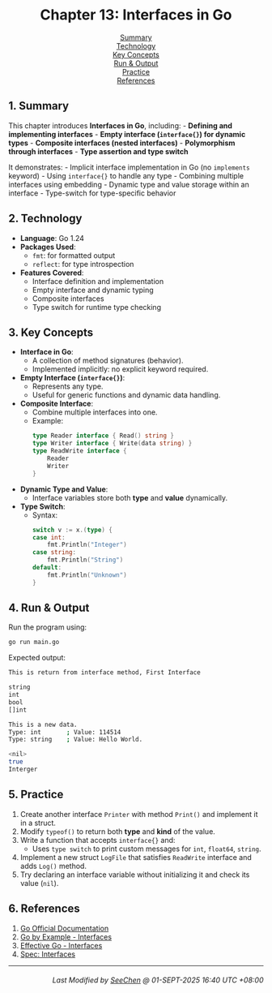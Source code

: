 <div align=center>

# Chapter 13: Interfaces in Go

[Summary](#1-summary)</br>
[Technology](#2-technology)</br>
[Key Concepts](#3-key-concepts)</br>
[Run & Output](#4-run--output)</br>
[Practice](#5-practice)</br>
[References](#6-references)

</div>


## 1. Summary
This chapter introduces **Interfaces in Go**, including:
    - **Defining and implementing interfaces**
    - **Empty interface (`interface{}`) for dynamic types**
    - **Composite interfaces (nested interfaces)**
    - **Polymorphism through interfaces**
    - **Type assertion and type switch**

It demonstrates:
    - Implicit interface implementation in Go (no `implements` keyword)
    - Using `interface{}` to handle any type
    - Combining multiple interfaces using embedding
    - Dynamic type and value storage within an interface
    - Type-switch for type-specific behavior

## 2. Technology
- **Language**: Go 1.24
- **Packages Used**:
    - `fmt`: for formatted output
    - `reflect`: for type introspection
- **Features Covered**:
    - Interface definition and implementation
    - Empty interface and dynamic typing
    - Composite interfaces
    - Type switch for runtime type checking

## 3. Key Concepts
- **Interface in Go**:
    - A collection of method signatures (behavior).
    - Implemented implicitly: no explicit keyword required.
- **Empty Interface (`interface{}`)**:
    - Represents any type.
    - Useful for generic functions and dynamic data handling.
- **Composite Interface**:
    - Combine multiple interfaces into one.
    - Example:
        ```go
        type Reader interface { Read() string }
        type Writer interface { Write(data string) }
        type ReadWrite interface {
            Reader
            Writer
        }
        ```
- **Dynamic Type and Value**:
    - Interface variables store both **type** and **value** dynamically.
- **Type Switch**:
    - Syntax:
        ```go
        switch v := x.(type) {
        case int:
            fmt.Println("Integer")
        case string:
            fmt.Println("String")
        default:
            fmt.Println("Unknown")
        }
        ```

## 4. Run & Output
Run the program using:
```bash
go run main.go
```

Expected output:
```bash
This is return from interface method, First Interface

string
int
bool
[]int

This is a new data.
Type: int       ; Value: 114514
Type: string    ; Value: Hello World.

<nil>
true
Interger
```

## 5. Practice
1. Create another interface `Printer` with method `Print()` and implement it in a struct.
2. Modify `typeof()` to return both **type** and **kind** of the value.
3. Write a function that accepts `interface{}` and:
   - Uses `type switch` to print custom messages for `int`, `float64`, `string`.
4. Implement a new struct `LogFile` that satisfies `ReadWrite` interface and adds `Log()` method.
5. Try declaring an interface variable without initializing it and check its value (`nil`).

## 6. References
1. [Go Official Documentation](https://go.dev/doc/)
2. [Go by Example - Interfaces](https://gobyexample.com/interfaces)
3. [Effective Go - Interfaces](https://go.dev/doc/effective_go#interfaces)
4. [Spec: Interfaces](https://go.dev/ref/spec#Interface_types)

---
<div align="right">

###### *Last Modified by [SeeChen](https://github.com/SeeChen/) @ 01-SEPT-2025 16:40 UTC +08:00*
</div>